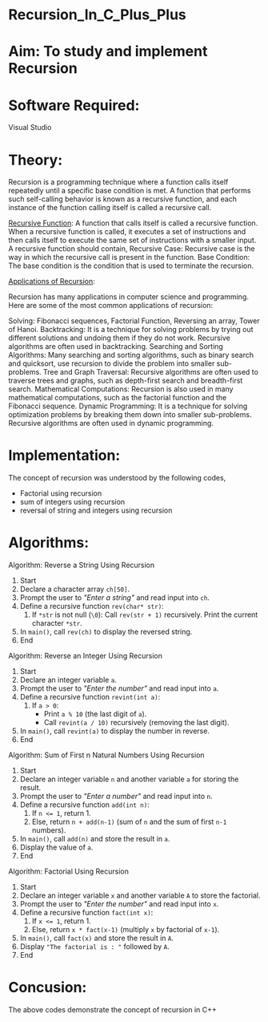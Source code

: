 # Recursion_In_C_Plus_Plus
# Aim: To study and implement Recursion
# Software Required:
Visual Studio
# Theory:
Recursion is a programming technique where a function calls itself repeatedly until a specific base condition is met. A function that performs such self-calling behavior is known as a recursive function, and each instance of the function calling itself is called a recursive call.

<ins>Recursive Function</ins>:
A function that calls itself is called a recursive function. When a recursive function is called, it executes a set of instructions and then calls itself to execute the same set of instructions with a smaller input. A recursive function should contain,
Recursive Case: Recursive case is the way in which the recursive call is present in the function.
Base Condition: The base condition is the condition that is used to terminate the recursion.

<ins>Applications of Recursion</ins>:

Recursion has many applications in computer science and programming. Here are some of the most common applications of recursion:

Solving: Fibonacci sequences, Factorial Function, Reversing an array, Tower of Hanoi.
Backtracking: It is a technique for solving problems by trying out different solutions and undoing them if they do not work. Recursive algorithms are often used in backtracking.
Searching and Sorting Algorithms: Many searching and sorting algorithms, such as binary search and quicksort, use recursion to divide the problem into smaller sub-problems.
Tree and Graph Traversal: Recursive algorithms are often used to traverse trees and graphs, such as depth-first search and breadth-first search.
Mathematical Computations: Recursion is also used in many mathematical computations, such as the factorial function and the Fibonacci sequence.
Dynamic Programming: It is a technique for solving optimization problems by breaking them down into smaller sub-problems. Recursive algorithms are often used in dynamic programming.

# Implementation:
The concept of recursion was understood by the following codes,
+ Factorial using recursion
+ sum of integers using recursion
+ reversal of string and integers using recursion

# Algorithms:

Algorithm: Reverse a String Using Recursion

1. Start
2. Declare a character array `ch[50]`.
3. Prompt the user to *"Enter a string"* and read input into `ch`.
4. Define a recursive function `rev(char* str)`:
   1. If `*str` is not null (`\0`):
       Call `rev(str + 1)` recursively.
        Print the current character `*str`.
5. In `main()`, call `rev(ch)` to display the reversed string.
6. End


Algorithm: Reverse an Integer Using Recursion

1. Start
2. Declare an integer variable `a`.
3. Prompt the user to *"Enter the number"* and read input into `a`.
4. Define a recursive function `revint(int a)`:
   1. If `a > 0`:
      * Print `a % 10` (the last digit of `a`).
      * Call `revint(a / 10)` recursively (removing the last digit).
5. In `main()`, call `revint(a)` to display the number in reverse.
6. End

Algorithm: Sum of First n Natural Numbers Using Recursion

1. Start
2. Declare an integer variable `n` and another variable `a` for storing the result.
3. Prompt the user to *"Enter a number"* and read input into `n`.
4. Define a recursive function `add(int n)`:
   1. If `n <= 1`, return 1.
   2. Else, return `n + add(n-1)` (sum of `n` and the sum of first `n-1` numbers).
5. In `main()`, call `add(n)` and store the result in `a`.
6. Display the value of `a`.
7. End

Algorithm: Factorial Using Recursion

1. Start
2. Declare an integer variable `x` and another variable `A` to store the factorial.
3. Prompt the user to *"Enter the number"* and read input into `x`.
4. Define a recursive function `fact(int x)`:
   1. If `x <= 1`, return 1.
   2. Else, return `x * fact(x-1)` (multiply `x` by factorial of `x-1`).
5. In `main()`, call `fact(x)` and store the result in `A`.
6. Display `"The factorial is : "` followed by `A`.
7. End
# Concusion:
The above codes demonstrate the concept of recursion in C++
